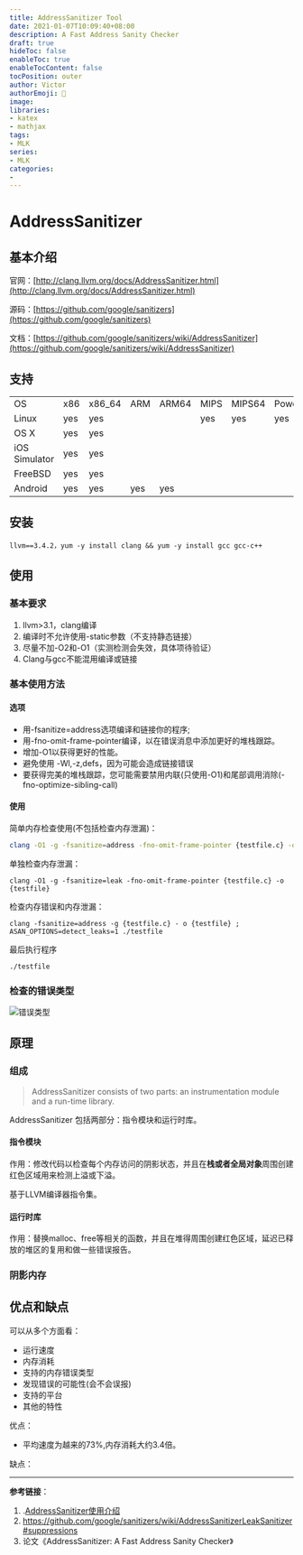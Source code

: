 ```yaml
---
title: AddressSanitizer Tool
date: 2021-01-07T10:09:40+08:00
description: A Fast Address Sanity Checker
draft: true
hideToc: false
enableToc: true
enableTocContent: false
tocPosition: outer
author: Victor
authorEmoji: 👻
image:
libraries:
- katex
- mathjax
tags:
- MLK
series:
- MLK
categories:
-
---
```






# AddressSanitizer



## 基本介绍

官网：[http://clang.llvm.org/docs/AddressSanitizer.html](http://clang.llvm.org/docs/AddressSanitizer.html)

源码：[https://github.com/google/sanitizers](https://github.com/google/sanitizers)

文档：[https://github.com/google/sanitizers/wiki/AddressSanitizer](https://github.com/google/sanitizers/wiki/AddressSanitizer)

## 支持

|               |      |        |      |       |      |        |         |           |
| ------------- | ---- | ------ | ---- | ----- | ---- | ------ | ------- | --------- |
| OS            | x86  | x86_64 | ARM  | ARM64 | MIPS | MIPS64 | PowerPC | PowerPC64 |
| Linux         | yes  | yes    |      |       | yes  | yes    | yes     | yes       |
| OS X          | yes  | yes    |      |       |      |        |         |           |
| iOS Simulator | yes  | yes    |      |       |      |        |         |           |
| FreeBSD       | yes  | yes    |      |       |      |        |         |           |
| Android       | yes  | yes    | yes  | yes   |      |        |         |           |

## 安装

```
llvm==3.4.2，yum -y install clang && yum -y install gcc gcc-c++ 
```

## 使用

### 基本要求

1. llvm>3.1，clang编译
2. 编译时不允许使用-static参数（不支持静态链接）
3. 尽量不加-O2和-O1（实测检测会失效，具体项待验证）
4. Clang与gcc不能混用编译或链接

### 基本使用方法

#### 选项

* 用-fsanitize=address选项编译和链接你的程序;
* 用-fno-omit-frame-pointer编译，以在错误消息中添加更好的堆栈跟踪。
* 增加-O1以获得更好的性能。
* 避免使用 -Wl,-z,defs，因为可能会造成链接错误 
* 要获得完美的堆栈跟踪，您可能需要禁用内联(只使用-O1)和尾部调用消除(-fno-optimize-sibling-call)

#### 使用

简单内存检查使用(不包括检查内存泄漏)：

```sh
clang -O1 -g -fsanitize=address -fno-omit-frame-pointer {testfile.c} -o {testfile}
```

单独检查内存泄漏：

```shell
clang -O1 -g -fsanitize=leak -fno-omit-frame-pointer {testfile.c} -o {testfile}
```

检查内存错误和内存泄漏：

```shell
clang -fsanitize=address -g {testfile.c} - o {testfile} ; ASAN_OPTIONS=detect_leaks=1 ./testfile
```

最后执行程序

```shell
./testfile
```



### 检查的错误类型

![错误类型](https://i.loli.net/2021/01/07/pa9oYelumxABqrO.png)



## 原理

### 组成

> AddressSanitizer consists of two parts: an instrumentation module and a run-time library.

AddressSanitizer 包括两部分：指令模块和运行时库。

#### 指令模块

作用：修改代码以检查每个内存访问的阴影状态，并且在**栈或者全局对象**周围创建红色区域用来检测上溢或下溢。

基于LLVM编译器指令集。

#### 运行时库

作用：替换malloc、free等相关的函数，并且在堆得周围创建红色区域，延迟已释放的堆区的复用和做一些错误报告。



### 阴影内存





## 优点和缺点

可以从多个方面看：

- 运行速度
- 内存消耗
- 支持的内存错误类型
- 发现错误的可能性(会不会误报)
- 支持的平台
- 其他的特性



优点：

- 平均速度为越来的73%,内存消耗大约3.4倍。

缺点：









---

**参考链接**：

1. .[AddressSanitizer使用介绍](https://www.bynav.com/cn/resource/bywork/healthy-work/70.html)
2. https://github.com/google/sanitizers/wiki/AddressSanitizerLeakSanitizer#suppressions
3. 论文《AddressSanitizer: A Fast Address Sanity Checker》











